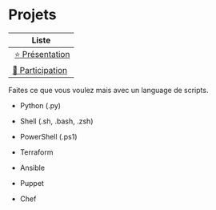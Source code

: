 # Projets

| Liste |
|-----------|
| [:star: Présentation](.scripts/Presentation.md) |
| [:tada: Participation](.scripts/Participation.md) |

Faites ce que vous voulez mais avec un language de scripts.

* Python (.py)

* Shell (.sh, .bash, .zsh)

* PowerShell (.ps1)

* Terraform

* Ansible

* Puppet

* Chef
